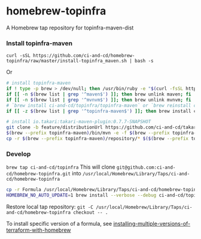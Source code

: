 # homebrew-topinfra
A Homebrew tap repository for topinfra-maven-dist


### Install topinfra-maven

`curl -sSL https://github.com/ci-and-cd/homebrew-topinfra/raw/master/install-topinfra_maven.sh | bash -s`

Or

```bash
# install topinfra-maven
if ! type -p brew > /dev/null; then /usr/bin/ruby -e "$(curl -fsSL https://raw.githubusercontent.com/Homebrew/install/master/install)"; fi
if [[ -n $(brew list | grep '^maven$') ]]; then brew unlink maven; fi
if [[ -n $(brew list | grep '^mvnvm$') ]]; then brew unlink mvnvm; fi
# `brew install ci-and-cd/topinfra/topinfra-maven` or `brew reinstall ci-and-cd/topinfra/topinfra-maven` to re-install snapshot versions
if [[ -z $(brew list | grep '^topinfra-maven$') ]]; then brew install ci-and-cd/topinfra/topinfra-maven; else brew reinstall ci-and-cd/topinfra/topinfra-maven; fi

# install io.takari:takari-maven-plugin:0.7.7-SNAPSHOT
git clone -b feature/distributionUrl https://github.com/ci-and-cd/takari-maven-plugin.git $(brew --prefix topinfra-maven)/takari-maven-plugin
$(brew --prefix topinfra-maven)/bin/mvn -e -f $(brew --prefix topinfra-maven)/takari-maven-plugin -U -X clean install -Dmaven.repo.local=$(brew --prefix topinfra-maven)/repository
cp -r $(brew --prefix topinfra-maven)/repository/* $($(brew --prefix topinfra-maven)/bin/mvn help:evaluate -Dexpression=settings.localRepository -q -DforceStdout)/
```


### Develop

`brew tap ci-and-cd/topinfra`
This will clone `git@github.com:ci-and-cd/homebrew-topinfra.git` into `/usr/local/Homebrew/Library/Taps/ci-and-cd/homebrew-topinfra`

```bash
cp -r Formula /usr/local/Homebrew/Library/Taps/ci-and-cd/homebrew-topinfra/
HOMEBREW_NO_AUTO_UPDATE=1 brew install --verbose --debug ci-and-cd/topinfra/topinfra-maven
```

Restore local tap repository: `git -C /usr/local/Homebrew/Library/Taps/ci-and-cd/homebrew-topinfra checkout -- .`


To install specific version of a formula, see 
[installing-multiple-versions-of-terraform-with-homebrew](https://blog.gruntwork.io/installing-multiple-versions-of-terraform-with-homebrew-899f6d124ff9)
